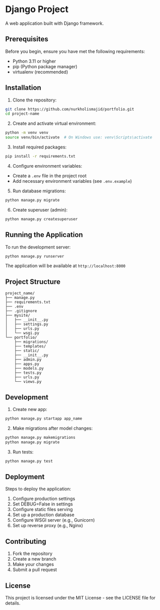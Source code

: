 # Django Project

A web application built with Django framework.

## Prerequisites

Before you begin, ensure you have met the following requirements:
* Python 3.11 or higher
* pip (Python package manager)
* virtualenv (recommended)

## Installation

1. Clone the repository:
```bash
git clone https://github.com/nurkholismajid/portfolio.git
cd project-name
```

2. Create and activate virtual environment:
```bash
python -m venv venv
source venv/bin/activate  # On Windows use: venv\Scripts\activate
```

3. Install required packages:
```bash
pip install -r requirements.txt
```

4. Configure environment variables:
- Create a `.env` file in the project root
- Add necessary environment variables (see `.env.example`)

5. Run database migrations:
```bash
python manage.py migrate
```

6. Create superuser (admin):
```bash
python manage.py createsuperuser
```

## Running the Application

To run the development server:
```bash
python manage.py runserver
```

The application will be available at `http://localhost:8000`

## Project Structure

```
project_name/
├── manage.py
├── requirements.txt
├── .env
├── .gitignore
├── mysite/
│   ├── __init__.py
│   ├── settings.py
│   ├── urls.py
│   └── wsgi.py
└── portfolio/
    ├── migrations/
    ├── templates/
    ├── static/
    ├── __init__.py
    ├── admin.py
    ├── apps.py
    ├── models.py
    ├── tests.py
    ├── urls.py
    └── views.py
```

## Development

1. Create new app:
```bash
python manage.py startapp app_name
```

2. Make migrations after model changes:
```bash
python manage.py makemigrations
python manage.py migrate
```

3. Run tests:
```bash
python manage.py test
```

## Deployment

Steps to deploy the application:
1. Configure production settings
2. Set DEBUG=False in settings
3. Configure static files serving
4. Set up a production database
5. Configure WSGI server (e.g., Gunicorn)
6. Set up reverse proxy (e.g., Nginx)

## Contributing

1. Fork the repository
2. Create a new branch
3. Make your changes
4. Submit a pull request

## License

This project is licensed under the MIT License - see the LICENSE file for details.

